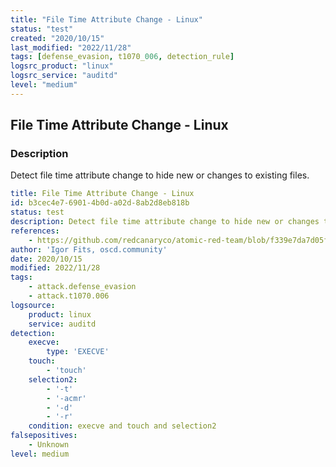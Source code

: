```yaml
---
title: "File Time Attribute Change - Linux"
status: "test"
created: "2020/10/15"
last_modified: "2022/11/28"
tags: [defense_evasion, t1070_006, detection_rule]
logsrc_product: "linux"
logsrc_service: "auditd"
level: "medium"
---
```


## File Time Attribute Change - Linux

### Description

Detect file time attribute change to hide new or changes to existing files.

```yml
title: File Time Attribute Change - Linux
id: b3cec4e7-6901-4b0d-a02d-8ab2d8eb818b
status: test
description: Detect file time attribute change to hide new or changes to existing files.
references:
    - https://github.com/redcanaryco/atomic-red-team/blob/f339e7da7d05f6057fdfcdd3742bfcf365fee2a9/atomics/T1070.006/T1070.006.md
author: 'Igor Fits, oscd.community'
date: 2020/10/15
modified: 2022/11/28
tags:
    - attack.defense_evasion
    - attack.t1070.006
logsource:
    product: linux
    service: auditd
detection:
    execve:
        type: 'EXECVE'
    touch:
        - 'touch'
    selection2:
        - '-t'
        - '-acmr'
        - '-d'
        - '-r'
    condition: execve and touch and selection2
falsepositives:
    - Unknown
level: medium

```
